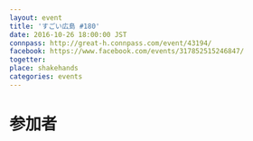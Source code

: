 ```yaml
---
layout: event
title: 'すごい広島 #180'
date: 2016-10-26 18:00:00 JST
connpass: http://great-h.connpass.com/event/43194/
facebook: https://www.facebook.com/events/317852515246847/
togetter: 
place: shakehands
categories: events
---
```


# 参加者
